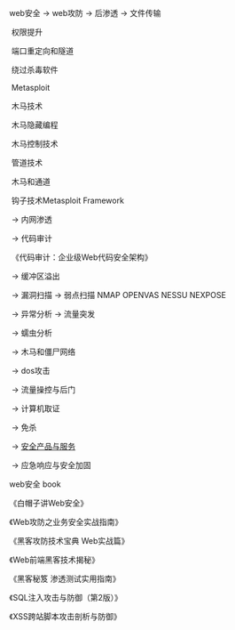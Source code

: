 web安全 -> web攻防 -> 后渗透 -> 文件传输

​                权限提升

​                端口重定向和隧道 

​                绕过杀毒软件 

​                Metasploit 

​                木马技术

​                  木马隐藏编程

​                  木马控制技术

​                    管道技术

​                    木马和通道

​                     钩子技术Metasploit Framework

​               -> 内网渗透

​          -> 代码审计

​             《代码审计：企业级Web代码安全架构》

​          -> 缓冲区溢出

​          -> 漏洞扫描 -> 弱点扫描 NMAP OPENVAS NESSU NEXPOSE

​          -> 异常分析 -> 流量突发

​               -> 蠕虫分析

​               -> 木马和僵尸网络

​               -> dos攻击

​          -> 流量操控与后门

​          -> 计算机取证

​          -> 免杀

​          -> [安全产品与服务](evernote:///view/27066689/s24/7a9d7728-3d6d-499d-90e7-f507f2d08fec/7a9d7728-3d6d-499d-90e7-f507f2d08fec/)

​         -> 应急响应与安全加固

web安全 book

   《白帽子讲Web安全》

   《Web攻防之业务安全实战指南》

   《黑客攻防技术宝典 Web实战篇》

   《Web前端黑客技术揭秘》

   《黑客秘笈 渗透测试实用指南》

   《SQL注入攻击与防御（第2版）》

   《XSS跨站脚本攻击剖析与防御》